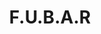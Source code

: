 ---
layout: project
priority: 40
title: F.U.B.A.R
description: A RTS game i tried putting together that was set to be a mix of Total War and Dawn of War...a little overambitious perhaps.
status: Closed

thumbnail: splash2.jpg
---